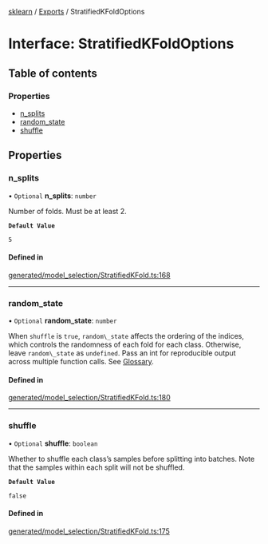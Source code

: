 [sklearn](../readme.md) / [Exports](../modules.md) / StratifiedKFoldOptions

# Interface: StratifiedKFoldOptions

## Table of contents

### Properties

- [n\_splits](StratifiedKFoldOptions.md#n_splits)
- [random\_state](StratifiedKFoldOptions.md#random_state)
- [shuffle](StratifiedKFoldOptions.md#shuffle)

## Properties

### n\_splits

• `Optional` **n\_splits**: `number`

Number of folds. Must be at least 2.

**`Default Value`**

`5`

#### Defined in

[generated/model_selection/StratifiedKFold.ts:168](https://github.com/transitive-bullshit/scikit-learn-ts/blob/367336a/packages/sklearn/src/generated/model_selection/StratifiedKFold.ts#L168)

___

### random\_state

• `Optional` **random\_state**: `number`

When `shuffle` is `true`, `random\_state` affects the ordering of the indices, which controls the randomness of each fold for each class. Otherwise, leave `random\_state` as `undefined`. Pass an int for reproducible output across multiple function calls. See [Glossary](../../glossary.html#term-random_state).

#### Defined in

[generated/model_selection/StratifiedKFold.ts:180](https://github.com/transitive-bullshit/scikit-learn-ts/blob/367336a/packages/sklearn/src/generated/model_selection/StratifiedKFold.ts#L180)

___

### shuffle

• `Optional` **shuffle**: `boolean`

Whether to shuffle each class’s samples before splitting into batches. Note that the samples within each split will not be shuffled.

**`Default Value`**

`false`

#### Defined in

[generated/model_selection/StratifiedKFold.ts:175](https://github.com/transitive-bullshit/scikit-learn-ts/blob/367336a/packages/sklearn/src/generated/model_selection/StratifiedKFold.ts#L175)
